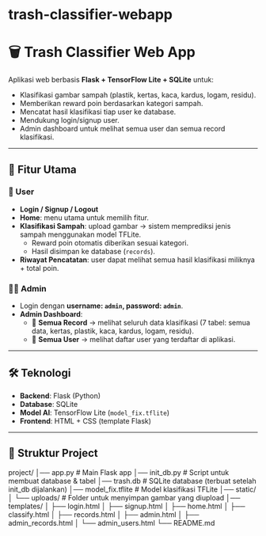 # trash-classifier-webapp


# 🗑️ Trash Classifier Web App

Aplikasi web berbasis **Flask + TensorFlow Lite + SQLite** untuk:
- Klasifikasi gambar sampah (plastik, kertas, kaca, kardus, logam, residu).
- Memberikan reward poin berdasarkan kategori sampah.
- Mencatat hasil klasifikasi tiap user ke database.
- Mendukung login/signup user.
- Admin dashboard untuk melihat semua user dan semua record klasifikasi.

---

## 🚀 Fitur Utama

### 👤 User
- **Login / Signup / Logout**  
- **Home**: menu utama untuk memilih fitur.  
- **Klasifikasi Sampah**: upload gambar → sistem memprediksi jenis sampah menggunakan model TFLite.  
  - Reward poin otomatis diberikan sesuai kategori.  
  - Hasil disimpan ke database (`records`).  
- **Riwayat Pencatatan**: user dapat melihat semua hasil klasifikasi miliknya + total poin.  

### 👨‍💼 Admin
- Login dengan **username: `admin`, password: `admin`**.  
- **Admin Dashboard**:
  - 🔹 **Semua Record** → melihat seluruh data klasifikasi (7 tabel: semua data, kertas, plastik, kaca, kardus, logam, residu).  
  - 🔹 **Semua User** → melihat daftar user yang terdaftar di aplikasi.  

---

## 🛠️ Teknologi
- **Backend**: Flask (Python)  
- **Database**: SQLite  
- **Model AI**: TensorFlow Lite (`model_fix.tflite`)  
- **Frontend**: HTML + CSS (template Flask)  

---

## 📂 Struktur Project
project/
│── app.py # Main Flask app
│── init_db.py # Script untuk membuat database & tabel
│── trash.db # SQLite database (terbuat setelah init_db dijalankan)
│── model_fix.tflite # Model klasifikasi TFLite
│── static/
│ └── uploads/ # Folder untuk menyimpan gambar yang diupload
│── templates/
│ ├── login.html
│ ├── signup.html
│ ├── home.html
│ ├── classify.html
│ ├── records.html
│ ├── admin.html
│ ├── admin_records.html
│ └── admin_users.html
└── README.md




